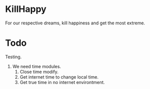 # KillHappy
For our respective dreams, kill happiness and get the most extreme.

# Todo
Testing.

1. We need time modules.
   1. Close time modify.
   2. Get internet time to change local time.
   3. Get true time in no internet environtment.
